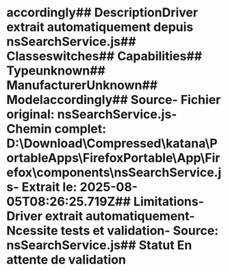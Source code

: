 # accordingly##  DescriptionDriver extrait automatiquement depuis nsSearchService.js##  Classeswitches##  Capabilities##  Typeunknown##  ManufacturerUnknown##  Modelaccordingly##  Source- **Fichier original**: nsSearchService.js- **Chemin complet**: D:\Download\Compressed\katana\PortableApps\FirefoxPortable\App\Firefox\components\nsSearchService.js- **Extrait le**: 2025-08-05T08:26:25.719Z##  Limitations- Driver extrait automatiquement- Ncessite tests et validation- Source: nsSearchService.js##  Statut En attente de validation
